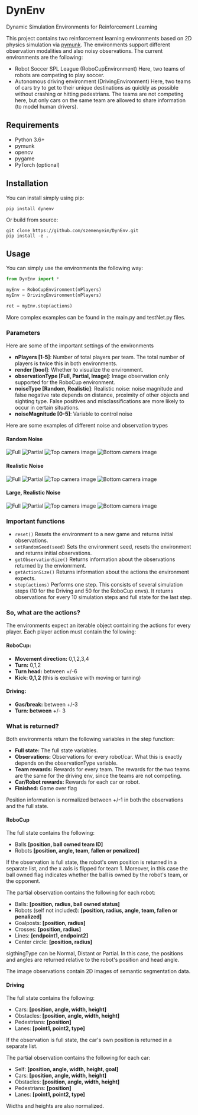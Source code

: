 # DynEnv
Dynamic Simulation Environments for Reinforcement Learning

This project contains two reinforcement learning environments based on 2D physics simulation via [pymunk](https://www.pymunk.org). The environments support different observation modalities and also noisy observations. The current environments are the following:

- Robot Soccer SPL League (RoboCupEnvironment) Here, two teams of robots are competing to play soccer.
- Autonomous driving environment (DrivingEnvironment) Here, two teams of cars try to get to their unique destinations as quickly as possible without crashing or hitting pedestrians. The teams are not competing here, but only cars on the same team are allowed to share information (to model human drivers).

## Requirements

- Python 3.6+
- pymunk
- opencv
- pygame
- PyTorch (optional)

## Installation

You can install simply using pip:

`pip install dynenv`

Or build from source:

```
git clone https://github.com/szemenyeim/DynEnv.git
pip install -e .
```

## Usage

You can simply use the environments the following way:

```python
from DynEnv import *

myEnv = RoboCupEnvironment(nPlayers)
myEnv = DrivingEnvironment(nPlayers)

ret = myEnv.step(actions)
```

More complex examples can be found in the main.py and testNet.py files.

### Parameters

Here are some of the important settings of the environments

- **nPlayers [1-5]**: Number of total players per team. The total number of players is twice this in both environments.
- **render [bool]**: Whether to visualize the environment.
- **observationType [Full, Partial, Image]**: Image observation only supported for the RoboCup environment.
- **noiseType [Random, Realistic]**: Realistic noise: noise magnitude and false negative rate depends on distance, proximity of other objects and sighting type. False positives and misclassifications are more likely to occur in certain situations.
- **noiseMagnitude [0-5]**: Variable to control noise

Here are some examples of different noise and observation trypes

#### Random Noise

![Full](https://raw.githubusercontent.com/szemenyeim/DynEnv/master/randNoise/game.gif)
![Partial](https://raw.githubusercontent.com/szemenyeim/DynEnv/master/randNoise/obs.gif)
![Top camera image](https://raw.githubusercontent.com/szemenyeim/DynEnv/master/randNoise/top.gif)
![Bottom camera image](https://raw.githubusercontent.com/szemenyeim/DynEnv/master/randNoise/bottom.gif)

#### Realistic Noise

![Full](https://raw.githubusercontent.com/szemenyeim/DynEnv/master/realNoise/game.gif)
![Partial](https://raw.githubusercontent.com/szemenyeim/DynEnv/master/realNoise/obs.gif)
![Top camera image](https://raw.githubusercontent.com/szemenyeim/DynEnv/master/realNoise/top.gif)
![Bottom camera image](https://raw.githubusercontent.com/szemenyeim/DynEnv/master/realNoise/bottom.gif)

#### Large, Realistic Noise

![Full](https://raw.githubusercontent.com/szemenyeim/DynEnv/master/bigNoise/game.gif)
![Partial](https://raw.githubusercontent.com/szemenyeim/DynEnv/master/bigNoise/obs.gif)
![Top camera image](https://raw.githubusercontent.com/szemenyeim/DynEnv/master/bigNoise/top.gif)
![Bottom camera image](https://raw.githubusercontent.com/szemenyeim/DynEnv/master/bigNoise/bottom.gif)

### Important functions

- `reset()` Resets the environment to a new game and returns initial observations.
- `setRandomSeed(seed)` Sets the environment seed, resets the environment and returns initial observations.
- `getObservationSize()` Returns information about the observations returned by the envionrment.
- `getActionSize()` Returns information about the actions the environment expects.
- `step(actions)` Performs one step. This consists of several simulation steps (10 for the Driving and 50 for the RoboCup envs). It returns observations for every 10 simulation steps and full state for the last step.

### So, what are the actions?

The environments expect an iterable object containing the actions for every player. Each player action must contain the following:

#### RoboCup:
- **Movement direction:** 0,1,2,3,4
- **Turn:** 0,1,2
- **Turn head:** between +/-6
- **Kick: 0,1,2** (this is exclusive with moving or turning)

#### Driving:
- **Gas/break:** between +/-3
- **Turn: between** +/- 3

### What is returned?

Both environments return the following variables in the step function:

- **Full state:** The full state variables.
- **Observations:** Observations for every robot/car. What this is exactly depends on the observationType variable.
- **Team rewards:** Rewards for every team. The rewards for the two teams are the same for the driving env, since the teams are not competing.
- **Car/Robot rewards:** Rewards for each car or robot.
- **Finished:** Game over flag

Position information is normalized between +/-1 in both the observations and the full state.

#### RoboCup

The full state contains the following:

- Balls **[position, ball owned team ID]**
- Robots **[position, angle, team, fallen or penalized]**

If the observation is full state, the robot's own position is returned in a separate list, and the x axis is flipped for team 1. Moreover, in this case the ball owned flag indicates whether the ball is owned by the robot's team, or the opponent.

The partial observation contains the following for each robot:

- Balls: **[position, radius, ball owned status]**
- Robots (self not included): **[position, radius, angle, team, fallen or penalized]**
- Goalposts: **[position, radius]**
- Crosses: **[position, radius]**
- Lines: **[endpoint1, endpoint2]**
- Center circle: **[position, radius]**

sigthingType can be Normal, Distant or Partial. In this case, the positions and angles are returned relative to the robot's position and head angle.

The image observations contain 2D images of semantic segmentation data.

#### Driving

The full state contains the following:

- Cars: **[position, angle, width, height]**
- Obstacles: **[position,  angle, width, height]**
- Pedestrians: **[position]**
- Lanes: **[point1, point2, type]**

If the observation is full state, the car's own position is returned in a separate list.

The partial observation contains the following for each car:

- Self: **[position, angle, width, height, goal]**
- Cars: **[position, angle, width, height]**
- Obstacles: **[position, angle, width, height]**
- Pedestrians: **[position]**
- Lanes: **[point1, point2, type]**

Widths and heights are also normalized.
